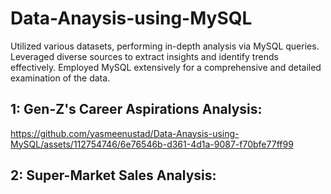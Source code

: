 # Data-Anaysis-using-MySQL
Utilized various datasets, performing in-depth analysis via MySQL queries. Leveraged diverse sources to extract insights and identify trends effectively. Employed MySQL extensively for a comprehensive and detailed examination of the data.

## 1: Gen-Z's Career Aspirations Analysis:

https://github.com/yasmeenustad/Data-Anaysis-using-MySQL/assets/112754746/6e76546b-d361-4d1a-9087-f70bfe77ff99

## 2: Super-Market Sales Analysis:


